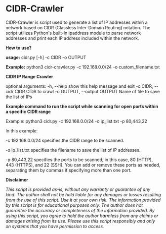 # CIDR-Crawler
CIDR-Crawler is script used to generate a list of IP addresses within a network based on CIDR (Classless Inter-Domain Routing) notation. The script utilizes Python's built-in ipaddress module to parse network addresses and print each IP address included within the network.

**How to use?**

**usage:** cidr.py [-h] -c CIDR -o OUTPUT

**Example:** python3 cidr-crawler.py -c 192.168.0.0/24 -o custom_filename.txt

**CIDR IP Range Crawler**

optional arguments:
  -h, --help            show this help message and exit
  -c CIDR, --cidr CIDR  CIDR to crawl
  -o OUTPUT, --output OUTPUT
                        Name of file to save the list of IPs

**Example command to run the script while scanning for open ports within a specific CIDR range**

Example: python3 cidr.py -c 192.168.0.0/24 -o ip_list.txt -p 80,443,22

In this example:

-c 192.168.0.0/24 specifies the CIDR range to be scanned.

-o ip_list.txt specifies the filename to save the list of IP addresses.

-p 80,443,22 specifies the ports to be scanned, in this case, 80 (HTTP), 443 (HTTPS), and 22 (SSH). You can add or remove these ports as needed, separating them by commas if specifying more than one port.

**Disclaimer**

_This script is provided as-is, without any warranty or guarantee of any kind. The author shall not be held liable for any damages or losses resulting from the use of this script. Use it at your own risk. The information provided by this script is for educational purposes only. The author does not guarantee the accuracy or completeness of the information provided. By using this script, you agree to hold the author harmless from any claims or damages arising from its use. Please use this script responsibly and only on systems that you have permission to access._
